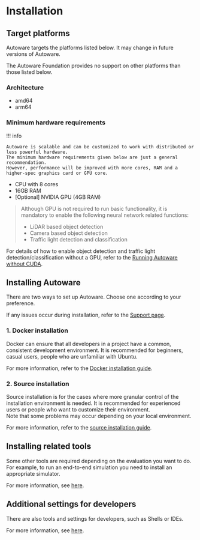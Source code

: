 # Installation

## Target platforms

Autoware targets the platforms listed below. It may change in future versions of Autoware.

The Autoware Foundation provides no support on other platforms than those listed below.

### Architecture

- amd64
- arm64

### Minimum hardware requirements

!!! info

    Autoware is scalable and can be customized to work with distributed or less powerful hardware.
    The minimum hardware requirements given below are just a general recommendation.
    However, performance will be improved with more cores, RAM and a higher-spec graphics card or GPU core.

- CPU with 8 cores
- 16GB RAM
- [Optional] NVIDIA GPU (4GB RAM)

> Although GPU is not required to run basic functionality, it is mandatory to enable the following neural network related functions:
>
> - LiDAR based object detection
> - Camera based object detection
> - Traffic light detection and classification

For details of how to enable object detection and traffic light detection/classification without a GPU, refer to the [Running Autoware without CUDA](https://autowarefoundation.github.io/autoware-documentation/main/how-to-guides/running-autoware-without-cuda/).

## Installing Autoware

There are two ways to set up Autoware. Choose one according to your preference.

If any issues occur during installation, refer to the [Support page](https://autowarefoundation.github.io/autoware-documentation/main/support).

### 1. Docker installation

Docker can ensure that all developers in a project have a common, consistent development environment.
It is recommended for beginners, casual users, people who are unfamiliar with Ubuntu.

For more information, refer to the [Docker installation guide](autoware/docker-installation.md).

### 2. Source installation

Source installation is for the cases where more granular control of the installation environment is needed.
It is recommended for experienced users or people who want to customize their environment.  
Note that some problems may occur depending on your local environment.

For more information, refer to the [source installation guide](autoware/source-installation.md).

## Installing related tools

Some other tools are required depending on the evaluation you want to do.
For example, to run an end-to-end simulation you need to install an appropriate simulator.

For more information, see [here](related-tools).

## Additional settings for developers

There are also tools and settings for developers, such as Shells or IDEs.

For more information, see [here](additional-settings-for-developers).
